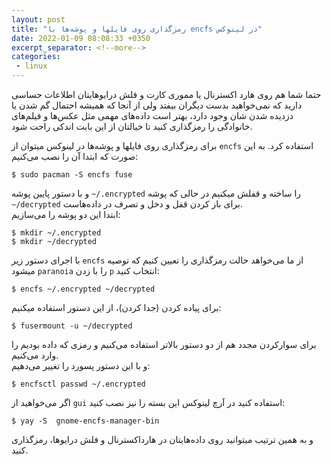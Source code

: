 ```yaml
---
layout: post
title: "رمزگذاری روی فایلها و پوشه‌ها با encfs در لینوکس"
date: 2022-01-09 08:08:33 +0350
excerpt_separator: <!--more-->
categories:
 - linux
---
```

حتما شما هم روی هارد اکسترنال یا مموری کارت و فلش درایو‌هایتان اطلاعات حساسی دارید که نمی‌خواهید بدست دیگران بیفتد ولی از آنجا که همیشه احتمال گم شدن یا دزدیده شدن شان وجود دارد، بهتر است داده‌های مهمی مثل عکس‌‌ها و فیلم‌های خانوادگی را رمزگذاری کنید تا خیالتان از این بابت اندکی راحت شود.  
<!--more-->
برای رمزگذاری روی فایلها و پوشه‌ها در لینوکس میتوان از `encfs` استفاده کرد.
به این صورت که ابتدا آن را نصب می‌کنیم:
```console
$ sudo pacman -S encfs fuse
```
و با دستور پایین پوشه `~/.encrypted` را ساخته و قفلش میکنیم در حالی که پوشه `~/decrypted` برای باز کردن قفل و دخل و تصرف در داده‌هاست.  
ابتدا این دو پوشه را می‌سازیم:
```console
$ mkdir ~/.encrypted
$ mkdir ~/decrypted
```
با اجرای دستور زیر `encfs` از ما می‌خواهد حالت رمزگذاری را تعیین کنیم که توصیه میشود `paranoia` را با زدن `p` انتخاب کنید:
```console
$ encfs ~/.encrypted ~/decrypted
```
برای پیاده کردن (جدا کردن)، از این دستور استفاده میکنیم:
```console
$ fusermount -u ~/decrypted
```
برای سوارکردن مجدد هم از دو دستور بالاتر استفاده می‌کنیم و رمزی که داده بودیم را وارد می‌کنیم.  
و با این دستور پسورد را تغییر می‌دهیم:
```console
$ encfsctl passwd ~/.encrypted
```
اگر می‌خواهید از `gui` استفاده کنید در آرچ لینوکس این بسته را نیز نصب کنید:
```console
$ yay -S  gnome-encfs-manager-bin
```
و به همین ترتیب میتوانید روی داده‌هایتان در هارداکسترنال و فلش درایوها، رمزگذاری کنید.